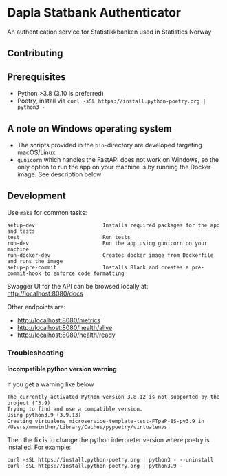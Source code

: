 # Dapla Statbank Authenticator

An authentication service for Statistikkbanken used in Statistics Norway

## Contributing

## Prerequisites

- Python >3.8 (3.10 is preferred)
- Poetry, install via `curl -sSL https://install.python-poetry.org | python3 -`

## A note on Windows operating system

* The scripts provided in the `bin`-directory are developed targeting macOS/Linux
* `gunicorn` which handles the FastAPI does not work on Windows, so the only option to run the app on your machine is
by running the Docker image. See description below

## Development

Use `make` for common tasks:

```
setup-dev                      Installs required packages for the app and tests
test                           Run tests
run-dev                        Run the app using gunicorn on your machine
run-docker-dev                 Creates docker image from Dockerfile and runs the image
setup-pre-commit               Installs Black and creates a pre-commit-hook to enforce code formatting
```

Swagger UI for the API can be browsed locally at: <http://localhost:8080/docs>

Other endpoints are:
* <http://localhost:8080/metrics>
* <http://localhost:8080/health/alive>
* <http://localhost:8080/health/ready>

### Troubleshooting

#### Incompatible python version warning

If you get a warning like below

```shell
The currently activated Python version 3.8.12 is not supported by the project (^3.9).
Trying to find and use a compatible version.
Using python3.9 (3.9.13)
Creating virtualenv microservice-template-test-FTpaP-8S-py3.9 in /Users/mmwinther/Library/Caches/pypoetry/virtualenvs
```

Then the fix is to change the python interpreter version where poetry is installed. For example:

```shell
curl -sSL https://install.python-poetry.org | python3 - --uninstall
curl -sSL https://install.python-poetry.org | python3.9 -
```
